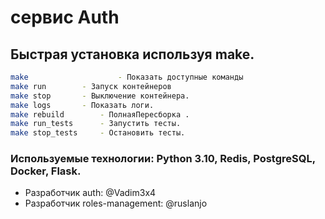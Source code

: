 # сервис Auth

## Быстрая установка используя make.
```bash
make                    - Показать доступные команды
make run		- Запуск контейнеров 
make stop		- Выключение контейнера.
make logs		- Показать логи.
make rebuild		- ПолнаяПересборка .
make run_tests      - Запустить тесты.
make stop_tests     - Остановить тесты.
```



### Используемые технологии: Python 3.10, Redis, PostgreSQL, Docker, Flask.

* Разработчик auth: @Vadim3x4
* Разработчик roles-management: @ruslanjo
